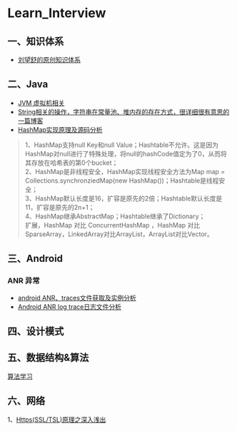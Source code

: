 # Learn_Interview

## 一、知识体系
* [刘望舒的原创知识体系](http://liuwangshu.cn/system/)

## 二、Java
* [JVM 虚拟机相关](jvm/jvm.md)
* [String相关的操作，字符串在常量池、堆内存的存在方式，很详细很有意思的一篇博客](https://www.jianshu.com/p/d416a074409d)
* [HashMap实现原理及源码分析](https://www.cnblogs.com/chengxiao/p/6059914.html)  
> 1、HashMap支持null Key和null Value；Hashtable不允许。这是因为HashMap对null进行了特殊处理，将null的hashCode值定为了0，从而将其存放在哈希表的第0个bucket；  
> 2、HashMap是非线程安全，HashMap实现线程安全方法为Map map = Collections.synchronziedMap(new HashMap())；Hashtable是线程安全；  
> 3、HashMap默认长度是16，扩容是原先的2倍；Hashtable默认长度是11，扩容是原先的2n+1；  
> 4、HashMap继承AbstractMap；Hashtable继承了Dictionary；  
> 扩展，HashMap 对比 ConcurrentHashMap ，HashMap 对比 SparseArray，LinkedArray对比ArrayList，ArrayList对比Vector。    



## 三、Android


### ANR 异常
* [android ANR、traces文件获取及实例分析](https://blog.csdn.net/cui130/article/details/82686732)
* [Android ANR log trace日志文件分析](https://blog.csdn.net/qq_25804863/article/details/49111005)

## 四、设计模式

## 五、数据结构&算法
[算法学习](https://github.com/zdy793410600/Learn_Algorithm)


## 六、网络

1、[Https(SSL/TSL)原理之深入浅出](https://www.cnblogs.com/digdeep/p/4832885.html)
